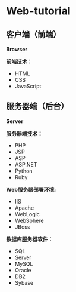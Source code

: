 # Web-tutorial



## 客户端（前端）

**Browser**

**前端技术：**

- HTML
- CSS
- JavaScript



## 服务器端（后台）

**Server**

**服务器端技术：**

- PHP
- JSP
- ASP
- ASP.NET
- Python
- Ruby

**Web服务器部署环境:**

- IIS
- Apache
- WebLogic
- WebSphere
- JBoss

**数据库服务器软件：**

- SQL
- Server
- MySQL
- Oracle
- DB2
- Sybase